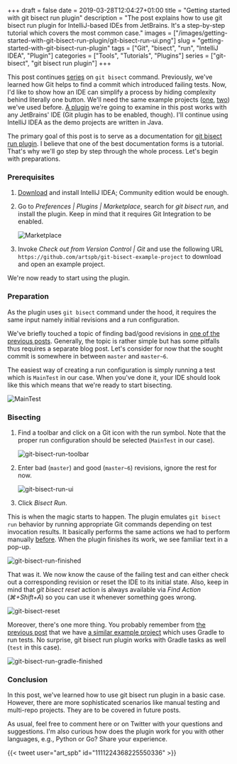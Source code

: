 +++ 
draft = false
date = 2019-03-28T12:04:27+01:00
title = "Getting started with git bisect run plugin"
description = "The post explains how to use git bisect run plugin for IntelliJ-based IDEs from JetBrains. It's a step-by-step tutorial which covers the most common case."
images = ["/images/getting-started-with-git-bisect-run-plugin/git-bisect-run-ui.png"]
slug = "getting-started-with-git-bisect-run-plugin" 
tags = ["Git", "bisect", "run", "IntelliJ IDEA", "Plugin"]
categories = ["Tools", "Tutorials", "Plugins"]
series = ["git-bisect", "git bisect run plugin"]
+++

This post continues [series](/series/git-bisect/) on `git bisect` command. Previously, we've learned how Git helps to find a commit which introduced failing tests. Now, I'd like to show how an IDE can simplify a process by hiding complexity behind literally one button. We'll need the same example projects ([one](https://github.com/artspb/git-bisect-example-project), [two](https://github.com/artspb/git-bisect-example-gradle-project)) we've used before. [A plugin](https://plugins.jetbrains.com/plugin/10874-git-bisect-run) we're going to examine in this post works with any JetBrains' IDE (Git plugin has to be enabled, though). I'll continue using IntelliJ IDEA as the demo projects are written in Java.

The primary goal of this post is to serve as a documentation for [git bisect run plugin](https://plugins.jetbrains.com/plugin/10874-git-bisect-run). I believe that one of the best documentation forms is a tutorial. That's why we'll go step by step through the whole process. Let's begin with preparations.

### Prerequisites

1. [Download](http://www.jetbrains.com/idea/download) and install IntelliJ IDEA; Community edition would be enough.
2. Go to _Preferences | Plugins | Marketplace_, search for _git bisect run_, and install the plugin. Keep in mind that it requires Git Integration to be enabled.

    ![Marketplace](/images/getting-started-with-git-bisect-run-plugin/git-bisect-run-marketplace.png)

3. Invoke _Check out from Version Control | Git_ and use the following URL `https://github.com/artspb/git-bisect-example-project` to download and open an example project.

We're now ready to start using the plugin.

### Preparation

As the plugin uses `git bisect` command under the hood, it requires the same input namely initial revisions and a run configuration.

We've briefly touched a topic of finding bad/good revisions in [one of the previous posts](/posts/git-bisect-to-the-rescue/). Generally, the topic is rather simple but has some pitfalls thus requires a separate blog post. Let's consider for now that the sought commit is somewhere in between `master` and `master~6`.

The easiest way of creating a run configuration is simply running a test which is `MainTest` in our case. When you've done it, your IDE should look like this which means that we're ready to start bisecting.

![MainTest](/images/getting-started-with-git-bisect-run-plugin/MainTest.png)

### Bisecting

1. Find a toolbar and click on a Git icon with the run symbol. Note that the proper run configuration should be selected (`MainTest` in our case).

    ![git-bisect-run-toolbar](/images/getting-started-with-git-bisect-run-plugin/git-bisect-run-toolbar.png)

2. Enter bad (`master`) and good (`master~6`) revisions, ignore the rest for now.

    ![git-bisect-run-ui](/images/getting-started-with-git-bisect-run-plugin/git-bisect-run-ui.png)

3. Click _Bisect Run_.

This is when the magic starts to happen. The plugin emulates `git bisect run` behavior by running appropriate Git commands depending on test invocation results. It basically performs the same actions we had to perform manually [before](/posts/git-bisect-to-the-rescue/). When the plugin finishes its work, we see familiar text in a pop-up.

![git-bisect-run-finished](/images/getting-started-with-git-bisect-run-plugin/git-bisect-run-finished.png)

That was it. We now know the cause of the failing test and can either check out a corresponding revision or reset the IDE to its initial state. Also, keep in mind that _git bisect reset_ action is always available via _Find Action_ (_⌘+Shift+A_) so you can use it whenever something goes wrong. 

![git-bisect-reset](/images/getting-started-with-git-bisect-run-plugin/git-bisect-reset.png)

Moreover, there's one more thing. You probably remember from [the previous post](http://localhost:1313/posts/automating-git-bisect/) that we have [a similar example project](https://github.com/artspb/git-bisect-example-gradle-project) which uses Gradle to run tests. No surprise, git bisect run plugin works with Gradle tasks as well (`test` in this case).

![git-bisect-run-gradle-finished](/images/getting-started-with-git-bisect-run-plugin/git-bisect-run-gradle-finished.png)

### Conclusion

In this post, we've learned how to use git bisect run plugin in a basic case. However, there are more sophisticated scenarios like manual testing and multi-repo projects. They are to be covered in future posts.

As usual, feel free to comment here or on Twitter with your questions and suggestions. I'm also curious how does the plugin work for you with other languages, e.g., Python or Go? Share your experience.

{{< tweet user="art_spb" id="1111224368225550336" >}}
